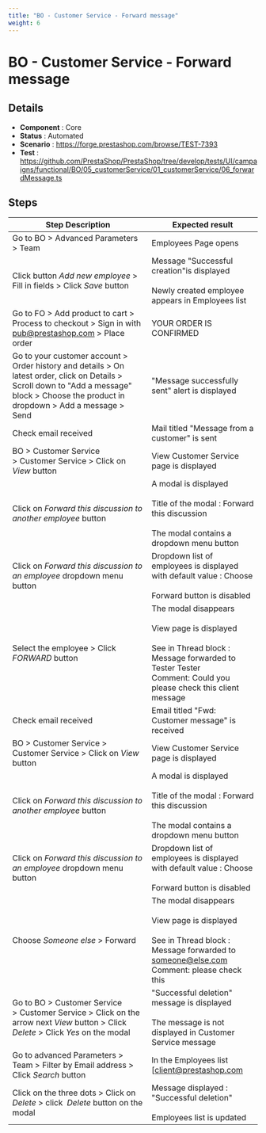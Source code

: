 ```yaml
---
title: "BO - Customer Service - Forward message"
weight: 6
---
```


# BO - Customer Service - Forward message
## Details
* **Component** : Core
* **Status** : Automated
* **Scenario** : https://forge.prestashop.com/browse/TEST-7393
* **Test** : https://github.com/PrestaShop/PrestaShop/tree/develop/tests/UI/campaigns/functional/BO/05_customerService/01_customerService/06_forwardMessage.ts

## Steps
| Step Description | Expected result |
| ----- | ----- |
| Go to BO > Advanced Parameters > Team | Employees Page opens |
| Click button *Add new employee* > Fill in fields > Click *Save* button | Message "Successful creation"is displayed<br><br>Newly created employee appears in Employees list |
| Go to FO > Add product to cart > Process to checkout > Sign in with pub@prestashop.com > Place order | YOUR ORDER IS CONFIRMED |
| Go to your customer account > Order history and details > On latest order, click on Details > Scroll down to "Add a message" block > Choose the product in dropdown > Add a message > Send | "Message successfully sent" alert is displayed |
| Check email received | Mail titled "Message from a customer" is sent |
| BO > Customer Service > Customer Service > Click on *View* button | View Customer Service page is displayed |
| Click on *Forward this discussion to another employee* button | A modal is displayed<br><br>Title of the modal : Forward this discussion<br><br>The modal contains a dropdown menu button |
| Click on *Forward this discussion to an employee* dropdown menu button | Dropdown list of employees is displayed with default value : Choose<br><br>Forward button is disabled |
| Select the employee > Click *FORWARD* button | The modal disappears<br><br>View page is displayed<br><br>See in Thread block :<br>Message forwarded to Tester Tester<br>Comment: Could you please check this client message |
| Check email received | Email titled "Fwd: Customer message" is received |
| BO > Customer Service > Customer Service > Click on *View* button | View Customer Service page is displayed |
| Click on *Forward this discussion to another employee* button | A modal is displayed<br><br>Title of the modal : Forward this discussion<br><br>The modal contains a dropdown menu button |
| Click on *Forward this discussion to an employee* dropdown menu button | Dropdown list of employees is displayed with default value : Choose<br><br>Forward button is disabled |
| Choose *Someone else* > Forward | The modal disappears<br><br>View page is displayed<br><br>See in Thread block : <br>Message forwarded to someone@else.com<br>Comment: please check this |
| Go to BO > Customer Service > Customer Service > Click on the arrow next *View* button > Click *Delete* > Click *Yes* on the modal | "Successful deletion" message is displayed<br><br>The message is not displayed in Customer Service message |
| Go to advanced Parameters > Team > Filter by Email address > Click *Search* button | In the Employees list [client@prestashop.com|mailto:client@prestashop.com] mail is displayed in first line<br><br>Reset button is displayed |
| Click on the three dots > Click on *Delete* > click  *Delete* button on the modal | Message displayed : "Successful deletion"<br><br>Employees list is updated |